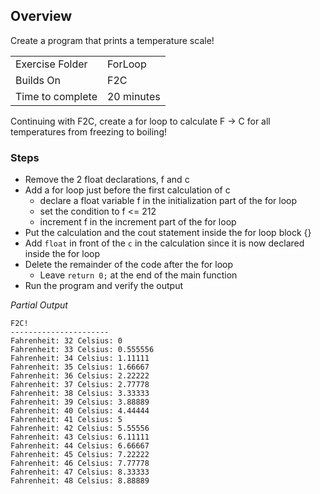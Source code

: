 ## Overview
Create a program that prints a temperature scale!

| | |
| --------- | --------------------------- |
| Exercise Folder | ForLoop |
| Builds On | F2C |
| Time to complete | 20 minutes

Continuing with F2C, create a for loop to calculate F -> C for all temperatures from freezing to boiling!
 
### Steps
* Remove the 2 float declarations, f and c
* Add a for loop just before the first calculation of c
    * declare a float variable f in the initialization part of the for loop
    * set the condition to f <= 212
    * increment f in the increment part of the for loop
* Put the calculation and the cout statement inside the for loop block {}
* Add ```float``` in front of the ```c``` in the calculation since it is now declared inside the for loop
* Delete the remainder of the code after the for loop
    * Leave ```return 0;``` at the end of the main function
* Run the program and verify the output


*Partial Output*
```
F2C!
----------------------
Fahrenheit: 32 Celsius: 0
Fahrenheit: 33 Celsius: 0.555556
Fahrenheit: 34 Celsius: 1.11111
Fahrenheit: 35 Celsius: 1.66667
Fahrenheit: 36 Celsius: 2.22222
Fahrenheit: 37 Celsius: 2.77778
Fahrenheit: 38 Celsius: 3.33333
Fahrenheit: 39 Celsius: 3.88889
Fahrenheit: 40 Celsius: 4.44444
Fahrenheit: 41 Celsius: 5
Fahrenheit: 42 Celsius: 5.55556
Fahrenheit: 43 Celsius: 6.11111
Fahrenheit: 44 Celsius: 6.66667
Fahrenheit: 45 Celsius: 7.22222
Fahrenheit: 46 Celsius: 7.77778
Fahrenheit: 47 Celsius: 8.33333
Fahrenheit: 48 Celsius: 8.88889
```